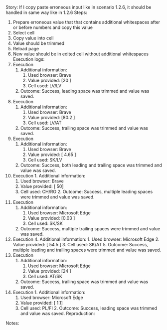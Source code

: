 Story:
If I copy paste erroneous input like in scenario 1.2.6, it should be handled in same way like in 1.2.6
Steps:
1. Prepare erroneous value that that contains additional whitespaces after or before numbers and copy this value
2. Select cell
3. Copy value into cell
4. Value should be trimmed
5. Reload page
6. New value should be in edited cell without additional whitespaces
Execution logs:
1. Execution
	1. Additional information:
		1. Used browser: Brave
		2. Value provided: [20 ]
		3. Cell used: LV/LV
	2. Outcome: Success, leading space was trimmed and value was saved.
2.  Execution
	1. Additional information:
		1. Used browser: Brave
		2. Value provided: [80.2 ]
		3. Cell used: LV/AT
	2. Outcome: Success, trailing space was trimmed and value was saved.
3.  Execution
	1. Additional information:
		1. Used browser: Brave
		2. Value provided: [ 4.65 ]
		3. Cell used: SK/LV
	2. Outcome: Success, both leading and trailing space was trimmed and value was saved.
4.   Execution
	1. Additional information:
		1. Used browser: Brave
		2. Value provided: [   50]
		3. Cell used: CH/RO
	2. Outcome: Success, multiple leading spaces were trimmed and value was saved.
5. Execution
	1. Additional information:
		1. Used browser: Microsoft Edge
		2. Value provided: [0.03       ]
		3. Cell used: SK/SK
	2. Outcome: Success, multiple trailing spaces were trimmed and value was saved.
6. Execution
	4. Additional information:
		1. Used browser: Microsoft Edge
		2. Value provided: [  54.5  ]
		3. Cell used: SK/AT
	5. Outcome: Success, multiple leading and trailing spaces were trimmed and value was saved.
7.  Execution
	1. Additional information:
		1. Used browser: Microsoft Edge
		2. Value provided: [24 ]
		3. Cell used: AT/SK
	2. Outcome: Success, trailing space was trimmed and value was saved.
8.   Execution
	1. Additional information:
		1. Used browser: Microsoft Edge
		2. Value provided: [ 1.1]
		3. Cell used: PL/FI
	2. Outcome: Success, leading space was trimmed and value was saved.
Reproduction:

Notes:
